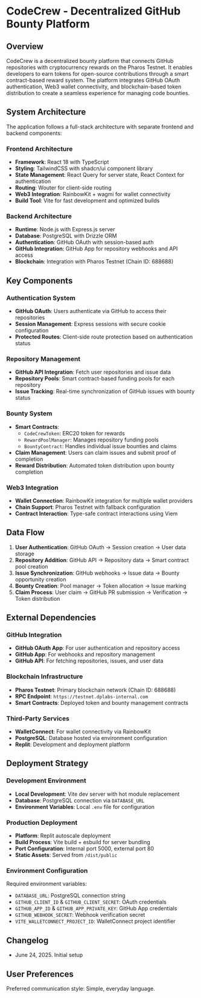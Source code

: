 # CodeCrew - Decentralized GitHub Bounty Platform

## Overview

CodeCrew is a decentralized bounty platform that connects GitHub repositories with cryptocurrency rewards on the Pharos Testnet. It enables developers to earn tokens for open-source contributions through a smart contract-based reward system. The platform integrates GitHub OAuth authentication, Web3 wallet connectivity, and blockchain-based token distribution to create a seamless experience for managing code bounties.

## System Architecture

The application follows a full-stack architecture with separate frontend and backend components:

### Frontend Architecture
- **Framework**: React 18 with TypeScript
- **Styling**: TailwindCSS with shadcn/ui component library
- **State Management**: React Query for server state, React Context for authentication
- **Routing**: Wouter for client-side routing
- **Web3 Integration**: RainbowKit + wagmi for wallet connectivity
- **Build Tool**: Vite for fast development and optimized builds

### Backend Architecture
- **Runtime**: Node.js with Express.js server
- **Database**: PostgreSQL with Drizzle ORM
- **Authentication**: GitHub OAuth with session-based auth
- **GitHub Integration**: GitHub App for repository webhooks and API access
- **Blockchain**: Integration with Pharos Testnet (Chain ID: 688688)

## Key Components

### Authentication System
- **GitHub OAuth**: Users authenticate via GitHub to access their repositories
- **Session Management**: Express sessions with secure cookie configuration
- **Protected Routes**: Client-side route protection based on authentication status

### Repository Management
- **GitHub API Integration**: Fetch user repositories and issue data
- **Repository Pools**: Smart contract-based funding pools for each repository
- **Issue Tracking**: Real-time synchronization of GitHub issues with bounty status

### Bounty System
- **Smart Contracts**: 
  - `CodeCrewToken`: ERC20 token for rewards
  - `RewardPoolManager`: Manages repository funding pools
  - `BountyContract`: Handles individual issue bounties and claims
- **Claim Management**: Users can claim issues and submit proof of completion
- **Reward Distribution**: Automated token distribution upon bounty completion

### Web3 Integration
- **Wallet Connection**: RainbowKit integration for multiple wallet providers
- **Chain Support**: Pharos Testnet with fallback configuration
- **Contract Interaction**: Type-safe contract interactions using Viem

## Data Flow

1. **User Authentication**: GitHub OAuth → Session creation → User data storage
2. **Repository Addition**: GitHub API → Repository data → Smart contract pool creation
3. **Issue Synchronization**: GitHub webhooks → Issue data → Bounty opportunity creation
4. **Bounty Creation**: Pool manager → Token allocation → Issue marking
5. **Claim Process**: User claim → GitHub PR submission → Verification → Token distribution

## External Dependencies

### GitHub Integration
- **GitHub OAuth App**: For user authentication and repository access
- **GitHub App**: For webhooks and repository management
- **GitHub API**: For fetching repositories, issues, and user data

### Blockchain Infrastructure
- **Pharos Testnet**: Primary blockchain network (Chain ID: 688688)
- **RPC Endpoint**: `https://testnet.dplabs-internal.com`
- **Smart Contracts**: Deployed token and bounty management contracts

### Third-Party Services
- **WalletConnect**: For wallet connectivity via RainbowKit
- **PostgreSQL**: Database hosted via environment configuration
- **Replit**: Development and deployment platform

## Deployment Strategy

### Development Environment
- **Local Development**: Vite dev server with hot module replacement
- **Database**: PostgreSQL connection via `DATABASE_URL`
- **Environment Variables**: Local `.env` file for configuration

### Production Deployment
- **Platform**: Replit autoscale deployment
- **Build Process**: Vite build + esbuild for server bundling
- **Port Configuration**: Internal port 5000, external port 80
- **Static Assets**: Served from `/dist/public`

### Environment Configuration
Required environment variables:
- `DATABASE_URL`: PostgreSQL connection string
- `GITHUB_CLIENT_ID` & `GITHUB_CLIENT_SECRET`: OAuth credentials
- `GITHUB_APP_ID` & `GITHUB_APP_PRIVATE_KEY`: GitHub App credentials
- `GITHUB_WEBHOOK_SECRET`: Webhook verification secret
- `VITE_WALLETCONNECT_PROJECT_ID`: WalletConnect project identifier

## Changelog

- June 24, 2025. Initial setup

## User Preferences

Preferred communication style: Simple, everyday language.